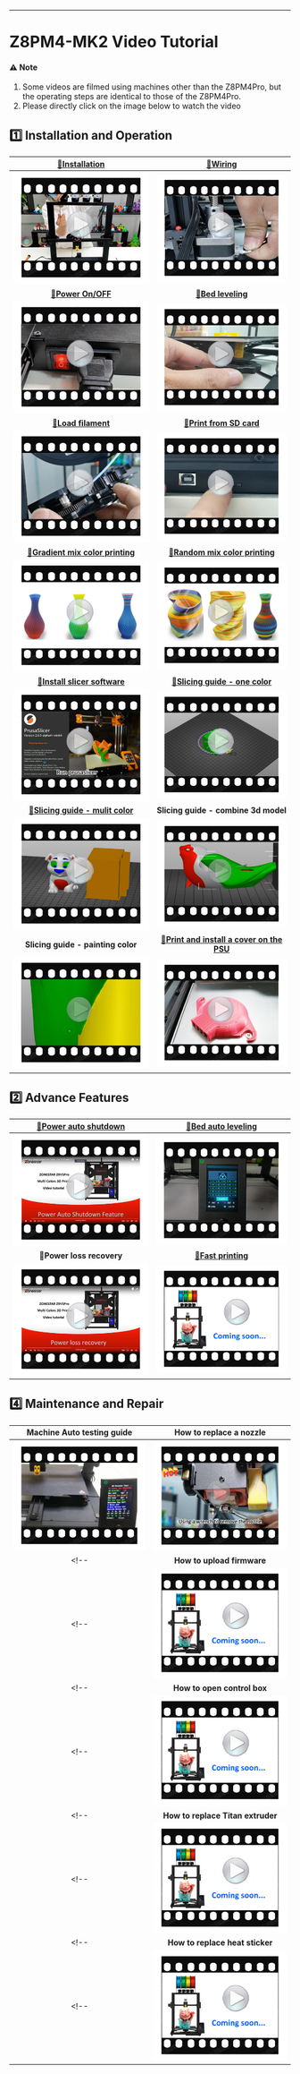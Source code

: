 <!-- ### :globe_with_meridians: Choose Language (Translated by google)
[![](../../lanpic/ES.png)](https://github-com.translate.goog/ZONESTAR3D/Z8/tree/main/Z8P-MK2/6-VideoTutorial?_x_tr_sl=auto&_x_tr_tl=es)
[![](../../lanpic/PT.png)](https://github-com.translate.goog/ZONESTAR3D/Z8/tree/main/Z8P-MK2/6-VideoTutorial?_x_tr_sl=auto&_x_tr_tl=pt)
[![](../../lanpic/FR.png)](https://github-com.translate.goog/ZONESTAR3D/Z8/tree/main/Z8P-MK2/6-VideoTutorial?_x_tr_sl=auto&_x_tr_tl=fr)
[![](../../lanpic/DE.png)](https://github-com.translate.goog/ZONESTAR3D/Z8/tree/main/Z8P-MK2/6-VideoTutorial?_x_tr_sl=auto&_x_tr_tl=de)
[![](../../lanpic/IT.png)](https://github-com.translate.goog/ZONESTAR3D/Z8/tree/main/Z8P-MK2/6-VideoTutorial?_x_tr_sl=auto&_x_tr_tl=it)
[![](../../lanpic/SW.png)](https://github-com.translate.goog/ZONESTAR3D/Z8/tree/main/Z8P-MK2/6-VideoTutorial?_x_tr_sl=auto&_x_tr_tl=sv)
[![](../../lanpic/PL.png)](https://github-com.translate.goog/ZONESTAR3D/Z8/tree/main/Z8P-MK2/6-VideoTutorial?_x_tr_sl=auto&_x_tr_tl=pl)
[![](../../lanpic/DK.png)](https://github-com.translate.goog/ZONESTAR3D/Z8/tree/main/Z8P-MK2/6-VideoTutorial?_x_tr_sl=auto&_x_tr_tl=da)
[![](../../lanpic/CZ.png)](https://github-com.translate.goog/ZONESTAR3D/Z8/tree/main/Z8P-MK2/6-VideoTutorial?_x_tr_sl=auto&_x_tr_tl=cs)
[![](../../lanpic/HR.png)](https://github-com.translate.goog/ZONESTAR3D/Z8/tree/main/Z8P-MK2/6-VideoTutorial?_x_tr_sl=auto&_x_tr_tl=hr)
[![](../../lanpic/RO.png)](https://github-com.translate.goog/ZONESTAR3D/Z8/tree/main/Z8P-MK2/6-VideoTutorial?_x_tr_sl=auto&_x_tr_tl=ro)
[![](../../lanpic/SK.png)](https://github-com.translate.goog/ZONESTAR3D/Z8/tree/main/Z8P-MK2/6-VideoTutorial?_x_tr_sl=auto&_x_tr_tl=sk)

[![](../../lanpic/JP.png)](https://github-com.translate.goog/ZONESTAR3D/Z8/tree/main/Z8P-MK2/6-VideoTutorial?_x_tr_sl=auto&_x_tr_tl=ja)
[![](../../lanpic/KR.png)](https://github-com.translate.goog/ZONESTAR3D/Z8/tree/main/Z8P-MK2/6-VideoTutorial?_x_tr_sl=auto&_x_tr_tl=ko)
[![](../../lanpic/ID.png)](https://github-com.translate.goog/ZONESTAR3D/Z8/tree/main/Z8P-MK2/6-VideoTutorial?_x_tr_sl=auto&_x_tr_tl=id)
[![](../../lanpic/TH.png)](https://github-com.translate.goog/ZONESTAR3D/Z8/tree/main/Z8P-MK2/6-VideoTutorial?_x_tr_sl=auto&_x_tr_tl=th)
[![](../../lanpic/VN.png)](https://github-com.translate.goog/ZONESTAR3D/Z8/tree/main/Z8P-MK2/6-VideoTutorial?_x_tr_sl=auto&_x_tr_tl=vi)
[![](../../lanpic/IL.png)](https://github-com.translate.goog/ZONESTAR3D/Z8/tree/main/Z8P-MK2/6-VideoTutorial?_x_tr_sl=auto&_x_tr_tl=iw)
[![](../../lanpic/SA.png)](https://github-com.translate.goog/ZONESTAR3D/Z8/tree/main/Z8P-MK2/6-VideoTutorial?_x_tr_sl=auto&_x_tr_tl=ar)
[![](../../lanpic/TR.png)](https://github-com.translate.goog/ZONESTAR3D/Z8/tree/main/Z8P-MK2/6-VideoTutorial?_x_tr_sl=auto&_x_tr_tl=tr)
[![](../../lanpic/GR.png)](https://github-com.translate.goog/ZONESTAR3D/Z8/tree/main/Z8P-MK2/6-VideoTutorial?_x_tr_sl=auto&_x_tr_tl=el)
[![](../../lanpic/BR.png)](https://github-com.translate.goog/ZONESTAR3D/Z8/tree/main/Z8P-MK2/6-VideoTutorial?_x_tr_sl=auto&_x_tr_tl=pt)
[![](../../lanpic/RU.png)](https://github-com.translate.goog/ZONESTAR3D/Z8/tree/main/Z8P-MK2/6-VideoTutorial?_x_tr_sl=auto&_x_tr_tl=ru)
[![](../../lanpic/CN.png)](https://github-com.translate.goog/ZONESTAR3D/Z8/tree/main/Z8P-MK2/6-VideoTutorial?_x_tr_sl=auto&_x_tr_tl=zh-CN) -->

-----
# Z8PM4-MK2 Video Tutorial
#### :warning: Note
1. Some videos are filmed using machines other than the Z8PM4Pro, but the operating steps are identical to those of the Z8PM4Pro.
2. Please directly click on the image below to watch the video

## :one: Installation and Operation
|    [:book:**Installation**](../1-Installation_Guide/)          |     [:book:**Wiring**][wiring]                                 |
|:--------------------------------------------------------------:|:--------------------------------------------------------------:|
| [![](./install.jpg)](https://youtu.be/-oieO7U0LCc)             | [![](./wiring.jpg)](https://youtu.be/kpQvHASNfqE)              |
|    [:book:**Power On/OFF**](../2-Operation_Guide/readme.md)    |     [:book:**Bed leveling**][bedleveling]                      |
| [![](./poweronoff.jpg)](https://youtu.be/2i8ozM2Dn1U)          | [![](./bedleveling.jpg)](https://youtu.be/R3RfGnxx8hY)         |
|    [:book:**Load filament**][loadfilament]                     |     [:book:**Print from SD card**][printfromsdcard]            |
| [![](./loadfilament.jpg)](https://youtu.be/-47yB95uIxI)        | [![](./printfromSD.jpg)](https://youtu.be/ITHbO9VxTMo)         |
|    [:book:**Gradient mix color printing**][gradientmix]        |     [:book:**Random mix color printing**][randommix]           |
| [![](./gradientmix.jpg)](https://youtu.be/VOlXvy38aFs)         | [![](./randommix.jpg)](https://youtu.be/-mQ4bCnrIaw)           |
|    [:book:**Install slicer software**][slicing1]               |     [:book:**Slicing guide - one color**][slicing2]            |
| [![](./installslicer.jpg)](https://youtu.be/vCv0S4L7u30)       | [![](./slicing_1c.jpg)](https://youtu.be/g-YSgV44Rik)          |
|    [:book:**Slicing guide - mulit color**][slicing3]           |     **Slicing guide - combine 3d model**                       |
| [![](./Slicing_4C_1.jpg)](https://youtu.be/2IHiP2r7KNk)        | [![](./combine.jpg)](https://youtu.be/FG0jbnL51SA)             |
|    **Slicing guide - painting color**                          |     [:book:**Print and install a cover on the PSU**][psufan]   |
| [![](./painting.jpg)](https://youtu.be/Yx4fKDRGEJ4)            | [![](./PSUfan.jpg)](https://youtu.be/Xc3vRqRYklM)              |

## :two: Advance Features
|    [:book:**Power auto shutdown**][autoshutdown]               |      [:book:**Bed auto leveling**][autolevel]                  |
|:--------------------------------------------------------------:|:--------------------------------------------------------------:|
| [![](./autoshutdown.jpg)](https://youtu.be/SJLpmJL-tG4)        | [![](./bedautolevel.jpg)](https://youtu.be/Zoyl6PybsUk)        |
|     :book:**Power loss recovery**                              |      [:book:**Fast printing**][fastprint]                      |
| [![](./powerlossrecovery.jpg)](https://youtu.be/f-PpasByiiE)   | ![](./comingsoon.jpg)                                          |


## :four: Maintenance and Repair
|  **Machine Auto testing guide**                                |    **How to replace a nozzle**                                 |
|:--------------------------------------------------------------:|:--------------------------------------------------------------:|
| [![](./autotest.jpg)](https://youtu.be/iSsuy2ePWw8)            | [![](./replacenozzle.jpg)](https://youtu.be/L5VRyEbsJvM)       |
<!-- |     **How to upload firmware**                                 |   **How to upload LCD screen UI Menu**                         | -->
<!-- | ![](./comingsoon.jpg)                                          | ![](./comingsoon.jpg)                                          | -->
<!-- |     **How to open control box**                                |   **How to replace motor drivers**                             | -->
<!-- | ![](./comingsoon.jpg)                                          | ![](./comingsoon.jpg)                                          | -->
<!-- |     **How to replace Titan extruder**                          |   **How to replace control board**                             | -->
<!-- | ![](./comingsoon.jpg)                                          | ![](./comingsoon.jpg)                                          | -->
<!-- |     **How to replace heat sticker**                            |   **How to replace hotend heater**                             | -->
<!-- | ![](./comingsoon.jpg)                                          | ![](./comingsoon.jpg)                                          | -->

<!-- ## :three: Upgradable Features -->
<!-- |     [**WiFi installation guide**][wifiinstall]                 |      [**WiFi use guide**][wifiuseguide]                        | -->
<!-- |:--------------------------------------------------------------:|:--------------------------------------------------------------:| -->
<!-- | [![](./comingsoon.jpg)]()                                      | [![](./comingsoon.jpg)]()                                      | -->
<!-- | **E4 hotend installation guide**                               |            **E4 hotend use guide**                             | -->
<!-- | ![](./comingsoon.jpg)                                          | ![](./comingsoon.jpg)                                          | -->
<!-- | **upgrade a Micro-SD card adapter**                            |     **Upgrade dual gear extruders**                            | -->
<!-- | ![](./comingsoon.jpg)                                          | ![](./comingsoon.jpg)                                          | -->
<!-- | **Filament run out sensor installation guide**                 |    **Filament run out detect use guide**                       | -->
<!-- | ![](./comingsoon.jpg)                                          | ![](./comingsoon.jpg)                                          | -->
<!-- | **Laser engine installation guide**                            |            **Laser engine use guide**                          | -->
<!-- | ![](./comingsoon.jpg)                                          | ![](./comingsoon.jpg)                                          | -->

[wiring]: https://github.com/ZONESTAR3D/Z8P/blob/main/Z8P-MK2/1-Installation_Guide/readme.md#wiring
[bedleveling]: https://github.com/ZONESTAR3D/Z8P/blob/main/Z8P-MK2/2-Operation_Guide/readme.md#level-the-bed
[loadfilament]: https://github.com/ZONESTAR3D/Z8P/blob/main/Z8P-MK2/2-Operation_Guide/readme.md#load-filaments
[printfromsdcard]: https://github.com/ZONESTAR3D/Z8P/blob/main/Z8P-MK2/2-Operation_Guide/readme.md#print-the-first-works
[gradientmix]: https://github.com/ZONESTAR3D/Z8P/tree/main/Z8P-MK2/2-Operation_Guide/Auto_Color_Mixing#auto-gradient-mixing
[randommix]: https://github.com/ZONESTAR3D/Z8P/blob/main/Z8P-MK2/2-Operation_Guide/Auto_Color_Mixing/readme.md#auto-random-mixing
[slicing1]: https://github.com/ZONESTAR3D/Z8P/tree/main/Z8P-MK2/4-SlicingGuide#1-download-prusaslicer
[slicing2]: https://github.com/ZONESTAR3D/Z8P/tree/main/Z8P-MK2/4-SlicingGuide#4-slicing-one-color
[slicing3]:https://github.com/ZONESTAR3D/Z8P/tree/main/Z8P-MK2/4-SlicingGuide#5-slicing-muti-color-for-m4-hotend
[psufan]: https://github.com/ZONESTAR3D/Z8P/tree/main/Z8P-MK2/5-PrintParts
[autoshutdown]: https://github.com/ZONESTAR3D/Z8P/tree/main/Z8P-MK2/2-Operation_Guide/Auto_Shut_Down/readme.md
[autolevel]: https://github.com/ZONESTAR3D/Z8P/tree/main/Z8P-MK2/2-Operation_Guide/Bed_Auto_Leveling
[fastprint]: https://github.com/ZONESTAR3D/Upgrade-kit-guide/tree/main/HOTEND/M4%20%204-IN-1-OUT%20Mixing%20Color%20Hotend/M4_V6/HighFlow
[wifiinstall]: https://github.com/ZONESTAR3D/Upgrade-kit-guide/tree/main/WiFi
[wifiuseguide]: https://github.com/ZONESTAR3D/Upgrade-kit-guide/blob/main/WiFi/WiFi_User_Guide.md

